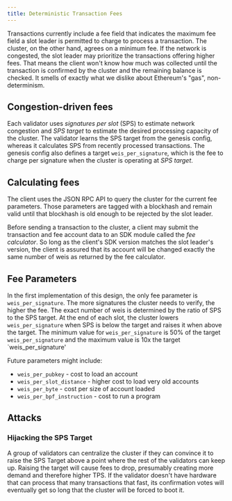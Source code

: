 ```yaml
---
title: Deterministic Transaction Fees
---
```


Transactions currently include a fee field that indicates the maximum fee field a slot leader is permitted to charge to process a transaction. The cluster, on the other hand, agrees on a minimum fee. If the network is congested, the slot leader may prioritize the transactions offering higher fees. That means the client won't know how much was collected until the transaction is confirmed by the cluster and the remaining balance is checked. It smells of exactly what we dislike about Ethereum's "gas", non-determinism.

## Congestion-driven fees

Each validator uses _signatures per slot_ \(SPS\) to estimate network congestion and _SPS target_ to estimate the desired processing capacity of the cluster. The validator learns the SPS target from the genesis config, whereas it calculates SPS from recently processed transactions. The genesis config also defines a target `weis_per_signature`, which is the fee to charge per signature when the cluster is operating at _SPS target_.

## Calculating fees

The client uses the JSON RPC API to query the cluster for the current fee parameters. Those parameters are tagged with a blockhash and remain valid until that blockhash is old enough to be rejected by the slot leader.

Before sending a transaction to the cluster, a client may submit the transaction and fee account data to an SDK module called the _fee calculator_. So long as the client's SDK version matches the slot leader's version, the client is assured that its account will be changed exactly the same number of weis as returned by the fee calculator.

## Fee Parameters

In the first implementation of this design, the only fee parameter is `weis_per_signature`. The more signatures the cluster needs to verify, the higher the fee. The exact number of weis is determined by the ratio of SPS to the SPS target. At the end of each slot, the cluster lowers `weis_per_signature` when SPS is below the target and raises it when above the target. The minimum value for `weis_per_signature` is 50% of the target `weis_per_signature` and the maximum value is 10x the target \`weis_per_signature'

Future parameters might include:

- `weis_per_pubkey` - cost to load an account
- `weis_per_slot_distance` - higher cost to load very old accounts
- `weis_per_byte` - cost per size of account loaded
- `weis_per_bpf_instruction` - cost to run a program

## Attacks

### Hijacking the SPS Target

A group of validators can centralize the cluster if they can convince it to raise the SPS Target above a point where the rest of the validators can keep up. Raising the target will cause fees to drop, presumably creating more demand and therefore higher TPS. If the validator doesn't have hardware that can process that many transactions that fast, its confirmation votes will eventually get so long that the cluster will be forced to boot it.
